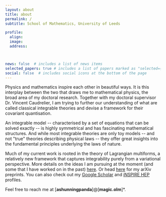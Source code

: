 ```yaml
---
layout: about
title: about
permalink: /
subtitle: School of Mathematics, University of Leeds

profile:
  align:
  image:
  address:



news: false  # includes a list of news items
selected_papers: true # includes a list of papers marked as "selected={true}"
social: false  # includes social icons at the bottom of the page
---
```


Physics and mathematics inspire each other in beautiful ways. It is this interplay between the two that draws me to mathematical physics, the broad area of my doctoral research. Together with my doctoral supervisor Dr. Vincent Caudrelier, I am trying to further our understanding of what are called classical integrable theories and devise a framework for their covariant quantisation.

An integrable model -- characterised by a set of equations that can be solved exactly -- is highly symmetrical and has fascinating mathematical structures. And while most integrable theories are only toy models -- and not "true" theories describing physical laws -- they offer great insights into the fundamental principles underlying the laws of nature.

Much of my current work is rooted in the theory of Lagrangian multiforms, a relatively new framework that captures integrability purely from a variational perspective. More details on the ideas I am pursuing at the moment (and some that I have worked on in the past) <a href="https://anupanand.space/research/" target="_self">here</a>. Or head <a href="https://arxiv.org/a/singh_a_12.html" target="_self">here</a> for my arXiv preprints. You can also check out my <a href="https://scholar.google.com/citations?user=iajG9P8AAAAJ" target="_self">Google Scholar</a> and <a href="https://inspirehep.net/authors/1817611" target="_self">iNSPIRE HEP</a> profiles.

Feel free to reach me at [**ashunningpanda**]@[**magic.olm**]*.
